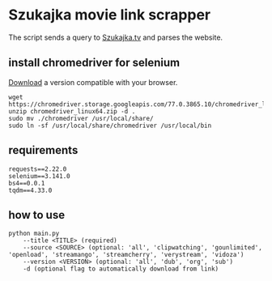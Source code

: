 # Szukajka movie link scrapper

The script sends a query to [Szukajka.tv](https://lmgtfy.com/?q=szukajka.tv) and parses the website.

## install chromedriver for selenium

[Download](https://chromedriver.chromium.org/downloads) a version compatible with your browser.
```
wget https://chromedriver.storage.googleapis.com/77.0.3865.10/chromedriver_linux64.zip
unzip chromedriver_linux64.zip -d .
sudo mv ./chromedriver /usr/local/share/
sudo ln -sf /usr/local/share/chromedriver /usr/local/bin
```

## requirements
```
requests==2.22.0
selenium==3.141.0
bs4==0.0.1
tqdm==4.33.0
```

## how to use
```
python main.py
    --title <TITLE> (required)
    --source <SOURCE> (optional: 'all', 'clipwatching', 'gounlimited', 'openload', 'streamango', 'streamcherry', 'verystream', 'vidoza')
    --version <VERSION> (optional: 'all', 'dub', 'org', 'sub')
    -d (optional flag to automatically download from link)
```

